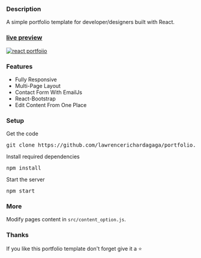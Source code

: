 ### Description

A simple portfolio template for developer/designers built with React. 

### [live preview](https://lawrencerichardagaga.github.io/portfolio/)

[![react portfoiio](src/assets/images/react%20portfolio%20gif.gif)](https://ubaimutl.github.io/react-portfolio/)

### Features

- Fully Responsive
- Multi-Page Layout
- Contact Form With EmailJs
- React-Bootstrap
- Edit Content From One Place

### Setup

Get the code

<pre>git clone https://github.com/lawrencerichardagaga/portfolio.git</pre>
 
Install required dependencies

<pre>npm install</pre>


Start the server

<pre>npm start</pre>

### More

Modify pages content in  `src/content_option.js`.

### Thanks

If you like this portfolio template don't forget give it a ⭐ 
